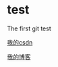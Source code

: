 # test
The first git test

[我的csdn](http://blog.csdn.net/guodongxiaren)






[我的博客](http://blog.csdn.net/guodongxiaren "悬停显示")

